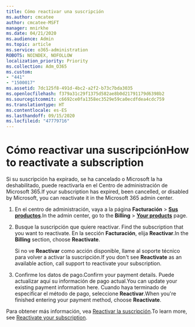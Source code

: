 ```yaml
---
title: Cómo reactivar una suscripción
ms.author: cmcatee
author: cmcatee-MSFT
manager: mnirkhe
ms.date: 04/21/2020
ms.audience: Admin
ms.topic: article
ms.service: o365-administration
ROBOTS: NOINDEX, NOFOLLOW
localization_priority: Priority
ms.collection: Adm_O365
ms.custom:
- "441"
- "1500017"
ms.assetid: 7dc125f8-491d-4bc2-a2f2-b73c7bda3035
ms.openlocfilehash: f379a31c29f1375d582ae8b0d21791179d6398b2
ms.sourcegitcommit: c6692ce0fa1358ec3529e59ca0ecdfdea4cdc759
ms.translationtype: HT
ms.contentlocale: es-ES
ms.lasthandoff: 09/15/2020
ms.locfileid: "47779716"
---
```

# <a name="how-to-reactivate-a-subscription"></a><span data-ttu-id="5e73d-102">Cómo reactivar una suscripción</span><span class="sxs-lookup"><span data-stu-id="5e73d-102">How to reactivate a subscription</span></span>

<span data-ttu-id="5e73d-103">Si su suscripción ha expirado, se ha cancelado o Microsoft la ha deshabilitado, puede reactivarla en el Centro de administración de Microsoft 365.</span><span class="sxs-lookup"><span data-stu-id="5e73d-103">If your subscription has expired, been cancelled, or disabled by Microsoft, you can reactivate it in the Microsoft 365 admin center.</span></span>
  
1. <span data-ttu-id="5e73d-104">En el centro de administración, vaya a la página **Facturación** \> **[Sus productos](https://go.microsoft.com/fwlink/p/?linkid=842054)**.</span><span class="sxs-lookup"><span data-stu-id="5e73d-104">In the admin center, go to the **Billing** \> **[Your products](https://go.microsoft.com/fwlink/p/?linkid=842054)** page.</span></span>

2. <span data-ttu-id="5e73d-105">Busque la suscripción que quiere reactivar. </span><span class="sxs-lookup"><span data-stu-id="5e73d-105">Find the subscription that you want to reactivate.</span></span> <span data-ttu-id="5e73d-106">En la sección **Facturación**, elija **Reactivar**.</span><span class="sxs-lookup"><span data-stu-id="5e73d-106">In the **Billing** section, choose **Reactivate**.</span></span>

    <span data-ttu-id="5e73d-107">Si no ve **Reactivar** como acción disponible, llame al soporte técnico para volver a activar la suscripción.</span><span class="sxs-lookup"><span data-stu-id="5e73d-107">If you don't see **Reactivate** as an available action, call support to reactivate your subscription.</span></span>

3. <span data-ttu-id="5e73d-108">Confirme los datos de pago.</span><span class="sxs-lookup"><span data-stu-id="5e73d-108">Confirm your payment details.</span></span> <span data-ttu-id="5e73d-109">Puede actualizar aquí su información de pago actual.</span><span class="sxs-lookup"><span data-stu-id="5e73d-109">You can update your existing payment information here.</span></span> <span data-ttu-id="5e73d-110">Cuando haya terminado de especificar el método de pago, seleccione **Reactivar**.</span><span class="sxs-lookup"><span data-stu-id="5e73d-110">When you're finished entering your payment method, choose **Reactivate**.</span></span>

<span data-ttu-id="5e73d-111">Para obtener más información, vea [Reactivar 
la suscripción](https://docs.microsoft.com/microsoft-365/commerce/subscriptions/reactivate-your-subscription).</span><span class="sxs-lookup"><span data-stu-id="5e73d-111">To learn more, see [Reactivate your subscription](https://docs.microsoft.com/microsoft-365/commerce/subscriptions/reactivate-your-subscription).</span></span>